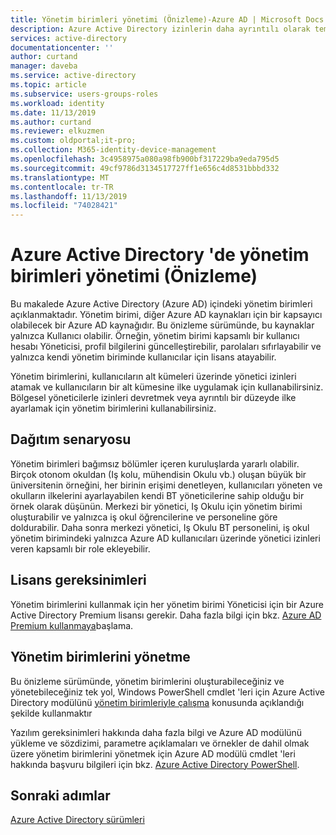 ```yaml
---
title: Yönetim birimleri yönetimi (Önizleme)-Azure AD | Microsoft Docs
description: Azure Active Directory izinlerin daha ayrıntılı olarak temsili için yönetim birimleri kullanma
services: active-directory
documentationcenter: ''
author: curtand
manager: daveba
ms.service: active-directory
ms.topic: article
ms.subservice: users-groups-roles
ms.workload: identity
ms.date: 11/13/2019
ms.author: curtand
ms.reviewer: elkuzmen
ms.custom: oldportal;it-pro;
ms.collection: M365-identity-device-management
ms.openlocfilehash: 3c4958975a080a98fb900bf317229ba9eda795d5
ms.sourcegitcommit: 49cf9786d3134517727ff1e656c4d8531bbbd332
ms.translationtype: MT
ms.contentlocale: tr-TR
ms.lasthandoff: 11/13/2019
ms.locfileid: "74028421"
---
```

# <a name="administrative-units-management-in-azure-active-directory-preview"></a>Azure Active Directory 'de yönetim birimleri yönetimi (Önizleme)

Bu makalede Azure Active Directory (Azure AD) içindeki yönetim birimleri açıklanmaktadır. Yönetim birimi, diğer Azure AD kaynakları için bir kapsayıcı olabilecek bir Azure AD kaynağıdır. Bu önizleme sürümünde, bu kaynaklar yalnızca Kullanıcı olabilir. Örneğin, yönetim birimi kapsamlı bir kullanıcı hesabı Yöneticisi, profil bilgilerini güncelleştirebilir, parolaları sıfırlayabilir ve yalnızca kendi yönetim biriminde kullanıcılar için lisans atayabilir.

Yönetim birimlerini, kullanıcıların alt kümeleri üzerinde yönetici izinleri atamak ve kullanıcıların bir alt kümesine ilke uygulamak için kullanabilirsiniz. Bölgesel yöneticilerle izinleri devretmek veya ayrıntılı bir düzeyde ilke ayarlamak için yönetim birimlerini kullanabilirsiniz.

## <a name="deployment-scenario"></a>Dağıtım senaryosu

Yönetim birimleri bağımsız bölümler içeren kuruluşlarda yararlı olabilir. Birçok otonom okuldan (Iş kolu, mühendisin Okulu vb.) oluşan büyük bir üniversitenin örneğini, her birinin erişimi denetleyen, kullanıcıları yöneten ve okulların ilkelerini ayarlayabilen kendi BT yöneticilerine sahip olduğu bir örnek olarak düşünün. Merkezi bir yönetici, Iş Okulu için yönetim birimi oluşturabilir ve yalnızca iş okul öğrencilerine ve personeline göre doldurabilir. Daha sonra merkezi yönetici, Iş Okulu BT personelini, iş okul yönetim birimindeki yalnızca Azure AD kullanıcıları üzerinde yönetici izinleri veren kapsamlı bir role ekleyebilir.

## <a name="license-requirements"></a>Lisans gereksinimleri

Yönetim birimlerini kullanmak için her yönetim birimi Yöneticisi için bir Azure Active Directory Premium lisansı gerekir. Daha fazla bilgi için bkz. [Azure AD Premium kullanmaya](../fundamentals/active-directory-get-started-premium.md)başlama.

## <a name="managing-administrative-units"></a>Yönetim birimlerini yönetme

Bu önizleme sürümünde, yönetim birimlerini oluşturabileceğiniz ve yönetebileceğiniz tek yol, Windows PowerShell cmdlet 'leri için Azure Active Directory modülünü [yönetim birimleriyle çalışma](https://docs.microsoft.com/powershell/azure/active-directory/working-with-administrative-units?view=azureadps-2.0) konusunda açıklandığı şekilde kullanmaktır

Yazılım gereksinimleri hakkında daha fazla bilgi ve Azure AD modülünü yükleme ve sözdizimi, parametre açıklamaları ve örnekler de dahil olmak üzere yönetim birimlerini yönetmek için Azure AD modülü cmdlet 'leri hakkında başvuru bilgileri için bkz. [Azure Active Directory PowerShell](https://docs.microsoft.com/powershell/azure/active-directory/overview?view=azureadps-2.0).

## <a name="next-steps"></a>Sonraki adımlar

[Azure Active Directory sürümleri](../fundamentals/active-directory-whatis.md)
